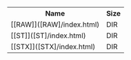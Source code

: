 <table>
<tr><th>Name</th><th>Size</th></tr>
<tr><td>
[[RAW]]([RAW]/index.html)
</td><td>DIR</td></tr>
<tr><td>
[[ST]]([ST]/index.html)
</td><td>DIR</td></tr>
<tr><td>
[[STX]]([STX]/index.html)
</td><td>DIR</td></tr>
</table>
